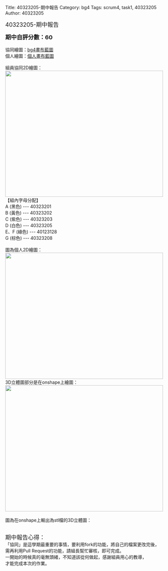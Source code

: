 Title: 40323205-期中報告
Category: bg4
Tags: scrum4, task1, 40323205
Author: 40323205

<font size="4">40323205-期中報告</font>

<!-- PELICAN_END_SUMMARY -->
<b><font size="4">期中自評分數：60</font></b>
</br>
</br>
協同繪圖：<a href="http://cdw2bg4-40323201.rhcloud.com/bg4/taskbg4">bg4畫布藍圖</a>
</br>
個人繪圖：<a href="http://bg4scrum4-40323205.rhcloud.com/bg4/scrum4_D">個人畫布藍圖</a>
</br>
</br>
組員協同2D繪圖：
</br>
<img src="http://imgur.com/gxBbA0J.png"  width="500" height="400">
</img>
</br>
【組內字母分配】</br>
A (黑色) --- 40323201</br>
B (黃色) --- 40323202</br>
C (紫色) --- 40323203</br>
D (白色) --- 40323205</br>
E、F (綠色) --- 40123128</br>
G (棕色) --- 40323208</br>
</br>
圖為個人2D繪圖：
</br>
<img src="http://imgur.com/M0FB0ui.png"  width="500" height="400">
</img>
</br>
3D立體圖部分是在onshape上繪圖：
</br>
<img src="http://imgur.com/yV3G5CI.png"  width="500" height="400">
</img>
</br>
</br>
圖為在onshape上輸出為stl檔的3D立體圖：
</br>
<script src="https://embed.github.com/view/3d/40323205/cdw2_chainD/master/chain_D.stl"></script>

</br>
<font size="4">期中報告心得：</font>
</br>
「協同」是這學期最重要的事情，要利用fork的功能，將自己的檔案更改完後，</br>
需再利用Pull Request的功能，請組長幫忙審核，即可完成。</br>
一開始的時候真的毫無頭緒，不知道該從何做起，感謝組員用心的教導，</br>
才能完成本次的作業。</br></br>